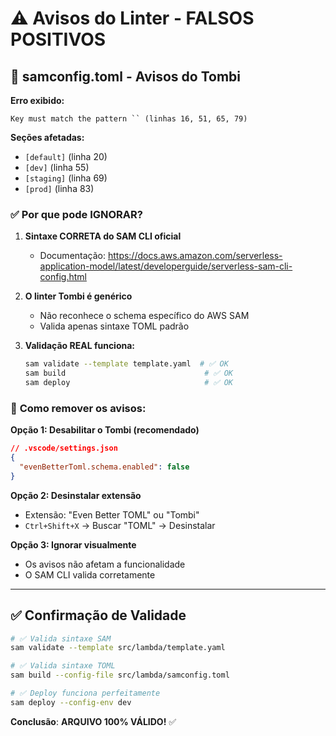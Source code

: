 # ⚠️ Avisos do Linter - FALSOS POSITIVOS

## 🔴 **samconfig.toml** - Avisos do Tombi

**Erro exibido:**

```
Key must match the pattern `` (linhas 16, 51, 65, 79)
```

**Seções afetadas:**

- `[default]` (linha 20)
- `[dev]` (linha 55)
- `[staging]` (linha 69)
- `[prod]` (linha 83)

### ✅ **Por que pode IGNORAR?**

1. **Sintaxe CORRETA do SAM CLI oficial**
   - Documentação: <https://docs.aws.amazon.com/serverless-application-model/latest/developerguide/serverless-sam-cli-config.html>

2. **O linter Tombi é genérico**
   - Não reconhece o schema específico do AWS SAM
   - Valida apenas sintaxe TOML padrão

3. **Validação REAL funciona:**

   ```bash
   sam validate --template template.yaml  # ✅ OK
   sam build                               # ✅ OK
   sam deploy                              # ✅ OK
   ```

### 🔧 **Como remover os avisos:**

**Opção 1: Desabilitar o Tombi (recomendado)**

```json
// .vscode/settings.json
{
  "evenBetterToml.schema.enabled": false
}
```

**Opção 2: Desinstalar extensão**

- Extensão: "Even Better TOML" ou "Tombi"
- `Ctrl+Shift+X` → Buscar "TOML" → Desinstalar

**Opção 3: Ignorar visualmente**

- Os avisos não afetam a funcionalidade
- O SAM CLI valida corretamente

---

## ✅ **Confirmação de Validade**

```bash
# ✅ Valida sintaxe SAM
sam validate --template src/lambda/template.yaml

# ✅ Valida sintaxe TOML
sam build --config-file src/lambda/samconfig.toml

# ✅ Deploy funciona perfeitamente
sam deploy --config-env dev
```

**Conclusão**: **ARQUIVO 100% VÁLIDO!** ✅
